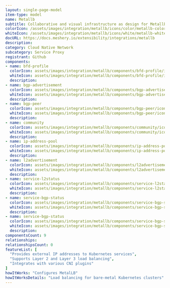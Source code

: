 ```yaml
---
layout: single-page-model
item-type: model
name: Metallb
subtitle: Collaborative and visual infrastructure as design for Metallb
colorIcon: /assets/images/integration/metallb/icons/color/metallb-color.svg
whiteIcon: /assets/images/integration/metallb/icons/white/metallb-white.svg
docURL: https://docs.meshery.io/extensibility/integrations/metallb
description: 
category: Cloud Native Network
subcategory: Service Proxy
registrant: Github
components: 
- name: bfd-profile
  colorIcon: assets/images/integration/metallb/components/bfd-profile/icons/color/bfd-profile-color.svg
  whiteIcon: assets/images/integration/metallb/components/bfd-profile/icons/white/bfd-profile-white.svg
  description: 
- name: bgp-advertisement
  colorIcon: assets/images/integration/metallb/components/bgp-advertisement/icons/color/bgp-advertisement-color.svg
  whiteIcon: assets/images/integration/metallb/components/bgp-advertisement/icons/white/bgp-advertisement-white.svg
  description: 
- name: bgp-peer
  colorIcon: assets/images/integration/metallb/components/bgp-peer/icons/color/bgp-peer-color.svg
  whiteIcon: assets/images/integration/metallb/components/bgp-peer/icons/white/bgp-peer-white.svg
  description: 
- name: community
  colorIcon: assets/images/integration/metallb/components/community/icons/color/community-color.svg
  whiteIcon: assets/images/integration/metallb/components/community/icons/white/community-white.svg
  description: 
- name: ip-address-pool
  colorIcon: assets/images/integration/metallb/components/ip-address-pool/icons/color/ip-address-pool-color.svg
  whiteIcon: assets/images/integration/metallb/components/ip-address-pool/icons/white/ip-address-pool-white.svg
  description: 
- name: l2advertisement
  colorIcon: assets/images/integration/metallb/components/l2advertisement/icons/color/l2advertisement-color.svg
  whiteIcon: assets/images/integration/metallb/components/l2advertisement/icons/white/l2advertisement-white.svg
  description: 
- name: service-l2status
  colorIcon: assets/images/integration/metallb/components/service-l2status/icons/color/service-l2status-color.svg
  whiteIcon: assets/images/integration/metallb/components/service-l2status/icons/white/service-l2status-white.svg
  description: 
- name: service-bgp-status
  colorIcon: assets/images/integration/metallb/components/service-bgp-status/icons/color/service-bgp-status-color.svg
  whiteIcon: assets/images/integration/metallb/components/service-bgp-status/icons/white/service-bgp-status-white.svg
  description: 
- name: service-bgp-status
  colorIcon: assets/images/integration/metallb/components/service-bgp-status/icons/color/service-bgp-status-color.svg
  whiteIcon: assets/images/integration/metallb/components/service-bgp-status/icons/white/service-bgp-status-white.svg
  description: 
componentsCount: 9
relationships: 
relationshipsCount: 0
featureList: [
  "Provides external IP addresses to Kubernetes services",
  "Supports Layer 2 and Layer 3 load balancing",
  "Integrates with various CNI plugins"
]
howItWorks: "Configures MetalLB"
howItWorksDetails: "Load balancing for bare-metal Kubernetes clusters"
---
```

